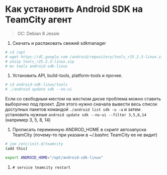 # Как установить Android SDK на TeamCity агент

> OC: Debian 8 Jessie

1. Скачать и распаковать свежий sdkmanager

 ```bash
 # cd /opt
 # wget https://dl.google.com /android/repository/tools_r25.2.3-linux.zip
 # unzip tools_r25.2.3-linux.zip
 # mv tools android-sdk-linux
 ```

1. Установить API, build-tools, platform-tools и прочее. 

 ```bash
 # cd android-sdk-linux/tools
 # ./android update sdk --no-ui
 
 ```
 Если со свободным местом на жестком диске проблема можно ставить выборочно под проект. Для этого нужно сначала вывести весь список доступных пакетов командой `./android list sdk -u -a` и затем установить нужные `android update sdk --no-ui --filter 3,5,8,14` (например 3, 5, 8, 14)
 
1. Прописать переменную ANDROD_HOME в скрипт автозапуска TeamCity (почему-то при указани в ~/.bashrc TeamCity ее не видит)

 ```bash
 # joe /etc/init.d/teamcity
 (add this)
 
 export ANDROID_HOME="/opt/android-sdk-linux"
 ```
 
1. `# service teamcity restart`





